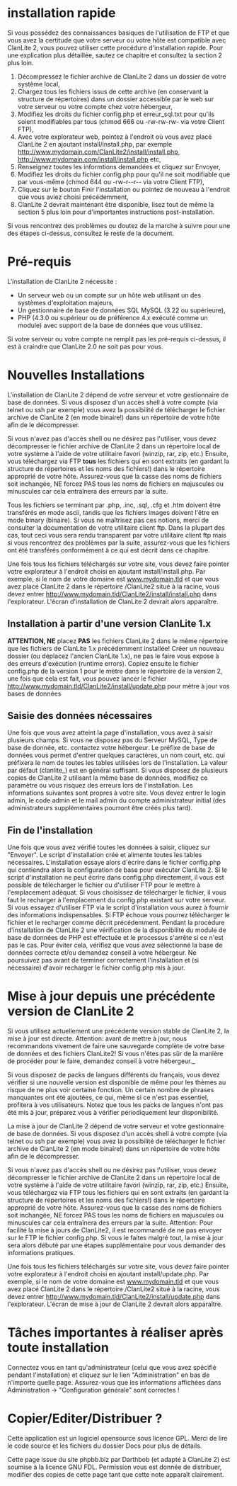 # installation rapide #

Si vous possédez des connaissances basiques de l'utilisation de FTP et que vous avez la certitude que votre serveur ou votre hôte est compatible avec ClanLite 2, vous pouvez utiliser cette procédure d'installation rapide. Pour une explication plus détaillée, sautez ce chapitre et consultez la section 2 plus loin.

  1. Décompressez le fichier archive de ClanLite 2 dans un dossier de votre système local,
  1. Chargez tous les fichiers issus de cette archive (en conservant la structure de répertoires) dans un dossier accessible par le web sur votre serveur ou votre compte chez votre hébergeur,
  1. Modifiez les droits du fichier config.php et erreur\_sql.txt pour qu'ils soient modifiables par tous (chmod 666 ou -rw-rw-rw- via votre Client FTP),
  1. Avec votre explorateur web, pointez à l'endroit où vous avez placé ClanLite 2 en ajoutant install/install.php, par exemple http://www.mydomain.com/ClanLite2/install/install.php, http://www.mydomain.com/install/install.php etc,
  1. Renseignez toutes les informtions demandées et cliquez sur Envoyer,
  1. Modifiez les droits du fichier config.php pour qu'il ne soit modifiable que par vous-même (chmod 644 ou -rw-r--r-- via votre Client FTP),
  1. Cliquez sur le bouton Finir l'installation ou pointez de nouveau à l'endroit que vous aviez choisi précédemment,
  1. ClanLite 2 devrait maintenant être disponible, lisez tout de même la section 5 plus loin pour d'importantes instructions post-installation.

Si vous rencontrez des problèmes ou doutez de la marche à suivre pour une des étapes ci-dessus, consultez le reste de la document.
# Pré-requis #
L'installation de ClanLite 2 nécessite :
  * Un serveur web ou un compte sur un hôte web utilisant un des systèmes d'exploitation majeurs,
  * Un gestionnaire de base de données SQL MySQL (3.22 ou supérieure),
  * PHP (4.3.0 ou supérieur ou de préférence 4.x exécuté comme un module) avec support de la base de données que vous utilisez.

Si votre serveur ou votre compte ne remplit pas les pré-requis ci-dessus, il est à craindre que ClanLite 2.0 ne soit pas pour vous.
# Nouvelles Installations #
L'installation de ClanLite 2 dépend de votre serveur et votre gestionnaire de base de données. Si vous disposez d'un accès shell à votre compte (via telnet ou ssh par exemple) vous avez la possibilité de télécharger le fichier archive de ClanLite 2 (en mode binaire!) dans un répertoire de votre hôte afin de le décompresser.

Si vous n'avez pas d'accès shell ou ne désirez pas l'utiliser, vous devez décompresser le fichier archive de ClanLite 2 dans un répertoire local de votre système à l'aide de votre utilitaire favori (winzip, rar, zip, etc.) Ensuite, vous téléchargez via FTP **tous** les fichiers qui en sont extraits (en gardant la structure de répertoires et les noms des fichiers!) dans le répertoire approprié de votre hôte. Assurez-vous que la casse des noms de fichiers soit inchangée, NE forcez PAS tous les noms de fichiers en majuscules ou minuscules car cela entraînera des erreurs par la suite.

Tous les fichiers se terminant par .php, .inc, .sql, .cfg et .htm doivent être transférés en mode ascii, tandis que les fichiers images doivent l'être en mode binary (binaire). Si vous ne maîtrisez pas ces notions, merci de consulter la documentation de votre utilitaire client ftp. Dans la plupart des cas, tout ceci vous sera rendu transparent par votre utilitaire client ftp mais si vous rencontrez des problèmes par la suite, assurez-vous que les fichiers ont été transférés conformément à ce qui est décrit dans ce chapitre.

Une fois tous les fichiers téléchargés sur votre site, vous devez faire pointer votre explorateur à l'endroit choisi en ajoutant install/install.php. Par exemple, si le nom de votre domaine est www.mydomain.tld et que vous avez placé ClanLite 2 dans le répertoire /ClanLite2 situé à la racine, vous devez entrer http://www.mydomain.tld/ClanLite2/install/install.php dans l'explorateur. L'écran d'installation de ClanLite 2 devrait alors apparaître.

## Installation à partir d'une version ClanLite 1.x ##
**ATTENTION, NE** placez **PAS** les fichiers ClanLite 2 dans le même répertoire que les fichiers de ClanLite 1.x précédemment installée! Créer un nouveau dossier (ou déplacez l'ancien ClanLite 1.x), ne pas le faire vous expose à des erreurs d'exécution (runtime errors). Copiez ensuite le fichier config.php de la version 1 pour le mètre dans le répertoire de la version 2, une fois que cela est fait, vous pouvez lancer le fichier http://www.mydomain.tld/ClanLite2/install/update.php pour mètre à jour vos bases de données
## Saisie des données nécessaires ##
Une fois que vous avez atteint la page d'installation, vous avez à saisir plusieurs champs. Si vous ne disposez pas du Serveur MySQL, Type de base de donnée, etc. contactez votre hébergeur.
Le préfixe de base de données vous permet d'entrer quelques caractères, un nom court, etc. qui préfixera le nom de toutes les tables utilisées lors de l'installation. La valeur par défaut (clanlite_) est en général suffisant. Si vous disposez de plusieurs copies de ClanLite 2 utilisant la même base de données, modifiez ce paramètre ou vous risquez des erreurs lors de l'installation.
Les informations suivantes sont propres à votre site. Vous devez entrer le login admin, le code admin et le mail admin du compte administrateur initial (des administrateurs supplémentaires pourront être créés plus tard).
## Fin de l'installation ##
Une fois que vous avez vérifié toutes les données à saisir, cliquez sur "Envoyer". Le script d'installation crée et alimente toutes les tables nécessaires. L'installation essaye alors d'écrire dans le fichier config.php qui contiendra alors la configuration de base pour exécuter ClanLite 2. Si le script d'installation ne peut écrire dans config.php directement, il vous est possible de télécharger le fichier ou d'utiliser FTP pour le mettre à l'emplacement adéquat. Si vous choisissez de télécharger le fichier, il vous faut le recharger à l'emplacement du config.php existant sur votre serveur. Si vous essayez d'utiliser FTP via le script d'installation vous aurez à fournir des informations indispensables. Si FTP échoue vous pourrez télécharger le fichier et le recharger comme décrit précédemment.
Pendant la procédure d'installation de ClanLite 2 une vérification de la disponibilité du module de base de données de PHP est effectuée et le processus s'arrête si ce n'est pas le cas. Pour éviter cela, vérifiez que vous avez sélectionné la base de données correcte et/ou demandez conseil à votre hébergeur.
Ne poursuivez pas avant de terminer correctement l'installation et (si nécessaire) d'avoir recharger le fichier config.php mis à jour.
# Mise à jour depuis une précédente version de ClanLite 2 #
Si vous utilisez actuellement une précédente version stable de ClanLite 2, la mise à jour est directe. Attention: avant de mettre à jour, nous recommandons vivement de faire une sauvegarde complète de votre base de données et des fichiers ClanLite2! Si vous n'êtes pas sûr de la manière de procéder pour le faire, demandez conseil à votre hébergeur._

Si vous disposez de packs de langues différents du français, vous devez vérifier si une nouvelle version est disponible de même pour les thèmes au risque de ne plus voir certaine fonction. Un certain nombre de phrases manquantes ont été ajoutées, ce qui, même si ce n'est pas essentiel, profitera à vos utilisateurs. Notez que tous les packs de langues n'ont pas été mis à jour, préparez vous à vérifier périodiquement leur disponibilité.

La mise à jour de ClanLite 2 dépend de votre serveur et votre gestionnaire de base de données. Si vous disposez d'un accès shell à votre compte (via telnet ou ssh par exemple) vous avez la possibilité de télécharger le fichier archive de ClanLite 2 (en mode binaire!) dans un répertoire de votre hôte afin de le décompresser.

Si vous n'avez pas d'accès shell ou ne désirez pas l'utiliser, vous devez décompresser le fichier archive de ClanLite 2 dans un répertoire local de votre système à l'aide de votre utilitaire favori (winzip, rar, zip, etc.) Ensuite, vous téléchargez via FTP tous les fichiers qui en sont extraits (en gardant la structure de répertoires et les noms des fichiers!) dans le répertoire approprié de votre hôte. Assurez-vous que la casse des noms de fichiers soit inchangée, NE forcez PAS tous les noms de fichiers en majuscules ou minuscules car cela entraînera des erreurs par la suite. Attention: Pour facilité la mise à jours de ClanLite2, il est recommandé de ne pas envoyer sur le FTP le fichier config.php. Si vous le faites malgré tout, la mise à jour sera alors débuté par une étapes supplémentaire pour vous demander des informations pratiques.

Une fois tous les fichiers téléchargés sur votre site, vous devez faire pointer votre explorateur à l'endroit choisi en ajoutant install/update.php. Par exemple, si le nom de votre domaine est www.mydomain.tld et que vous avez placé ClanLite 2 dans le répertoire /ClanLite2 situé à la racine, vous devez entrer http://www.mydomain.tld/ClanLite2/install/update.php dans l'explorateur. L'écran de mise à jour de ClanLite 2 devrait alors apparaître.
# Tâches importantes à réaliser après toute installation #

Connectez vous en tant qu'administrateur (celui que vous avez spécifié pendant l'installation) et cliquez sur le lien "Administration" en bas de n'importe quelle page. Assurez-vous que les informations affichées dans Administration -> "Configuration générale" sont correctes !
# Copier/Editer/Distribuer ? #
Cette application est un logiciel opensource sous licence GPL. Merci de lire le code source et les fichiers du dossier Docs pour plus de détails.

Cette page issue du site phpbb.biz par Darthbob (et adapté à ClanLite 2) est soumise à la licence GNU FDL.
Permission vous est donnée de distribuer, modifier des copies de cette page tant que cette note apparaît clairement.

